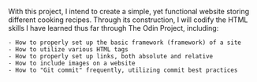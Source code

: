 With this project, I intend to create a simple, yet functional website storing different cooking recipes. Through its construction, I will codify the HTML skills I have learned thus far through The Odin Project, including:

    - How to properly set up the basic framework (framework) of a site
    - How to utilize various HTML tags
    - How to properly set up links, both absolute and relative
    - How to include images on a website
    - How to "Git commit" frequently, utilizing commit best practices